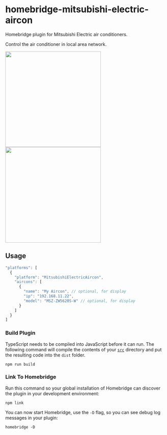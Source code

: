 # homebridge-mitsubishi-electric-aircon

Homebridge plugin for Mitsubishi Electric air conditioners.

Control the air conditioner in local area network.

<img src="https://github.com/user-attachments/assets/efa7548c-0be3-4006-964e-521fb9d50989" width="300" />

<img src="https://github.com/user-attachments/assets/5c194a0f-d56f-41f5-ade1-52cce0f3f47c" width="300" />

## Usage

```js
"platforms": [
  {
    "platform": "MitsubishiElectricAircon",
    "aircons": [
      {
        "name": "My Aircon", // optional, for display
        "ip": "192.168.11.22",
        "model": "MSZ-ZW5620S-W" // optional, for display
      }
    ]
  }
]
```

### Build Plugin

TypeScript needs to be compiled into JavaScript before it can run. The following command will compile the contents of your [`src`](./src) directory and put the resulting code into the `dist` folder.

```shell
npm run build
```

### Link To Homebridge

Run this command so your global installation of Homebridge can discover the plugin in your development environment:

```shell
npm link
```

You can now start Homebridge, use the `-D` flag, so you can see debug log messages in your plugin:

```shell
homebridge -D
```
